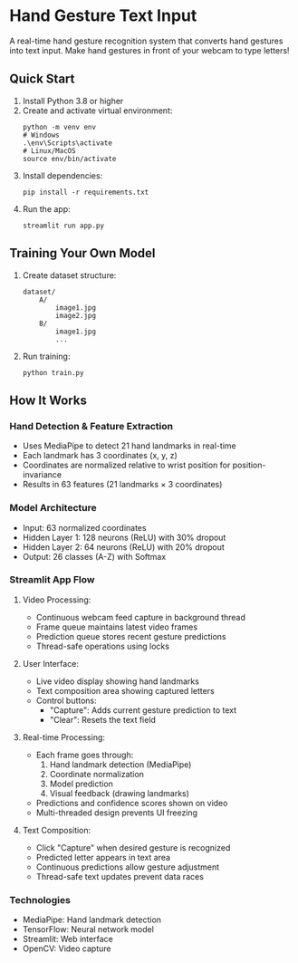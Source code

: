 # Hand Gesture Text Input

A real-time hand gesture recognition system that converts hand gestures into text input. Make hand gestures in front of your webcam to type letters!

## Quick Start

1. Install Python 3.8 or higher
2. Create and activate virtual environment:
   ```
   python -m venv env
   # Windows
   .\env\Scripts\activate
   # Linux/MacOS
   source env/bin/activate
   ```
3. Install dependencies:
   ```
   pip install -r requirements.txt
   ```
4. Run the app:
   ```
   streamlit run app.py
   ```

## Training Your Own Model

1. Create dataset structure:
   ```
   dataset/
       A/
           image1.jpg
           image2.jpg
       B/
           image1.jpg
           ...
   ```
2. Run training:
   ```
   python train.py
   ```

## How It Works

### Hand Detection & Feature Extraction
- Uses MediaPipe to detect 21 hand landmarks in real-time
- Each landmark has 3 coordinates (x, y, z)
- Coordinates are normalized relative to wrist position for position-invariance
- Results in 63 features (21 landmarks × 3 coordinates)

### Model Architecture
- Input: 63 normalized coordinates
- Hidden Layer 1: 128 neurons (ReLU) with 30% dropout
- Hidden Layer 2: 64 neurons (ReLU) with 20% dropout
- Output: 26 classes (A-Z) with Softmax

### Streamlit App Flow
1. Video Processing:
   - Continuous webcam feed capture in background thread
   - Frame queue maintains latest video frames
   - Prediction queue stores recent gesture predictions
   - Thread-safe operations using locks

2. User Interface:
   - Live video display showing hand landmarks
   - Text composition area showing captured letters
   - Control buttons:
     - "Capture": Adds current gesture prediction to text
     - "Clear": Resets the text field

3. Real-time Processing:
   - Each frame goes through:
     1. Hand landmark detection (MediaPipe)
     2. Coordinate normalization
     3. Model prediction
     4. Visual feedback (drawing landmarks)
   - Predictions and confidence scores shown on video
   - Multi-threaded design prevents UI freezing

4. Text Composition:
   - Click "Capture" when desired gesture is recognized
   - Predicted letter appears in text area
   - Continuous predictions allow gesture adjustment
   - Thread-safe text updates prevent data races

### Technologies
- MediaPipe: Hand landmark detection
- TensorFlow: Neural network model
- Streamlit: Web interface
- OpenCV: Video capture
